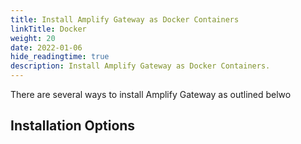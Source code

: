 ```yaml
---
title: Install Amplify Gateway as Docker Containers
linkTitle: Docker
weight: 20
date: 2022-01-06
hide_readingtime: true
description: Install Amplify Gateway as Docker Containers.
---
```


There are several ways to install Amplify Gateway as outlined belwo

## Installation Options
